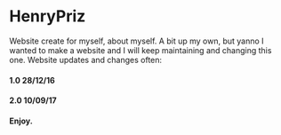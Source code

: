 # HenryPriz
Website create for myself, about myself. A bit up my own, but yanno I wanted to make a website and I will keep maintaining and changing this one.
Website updates and changes often:
#### 1.0 28/12/16
#### 2.0 10/09/17
#### Enjoy.
